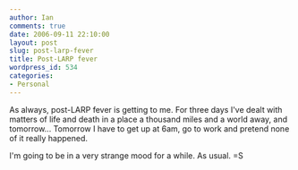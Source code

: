 ```yaml
---
author: Ian
comments: true
date: 2006-09-11 22:10:00
layout: post
slug: post-larp-fever
title: Post-LARP fever
wordpress_id: 534
categories:
- Personal
---
```


As always, post-LARP fever is getting to me.  For three days I've dealt with matters of life and death in a place a thousand miles and a world away, and tomorrow...  Tomorrow I have to get up at 6am, go to work and pretend none of it really happened.  

I'm going to be in a very strange mood for a while.  As usual. =S
